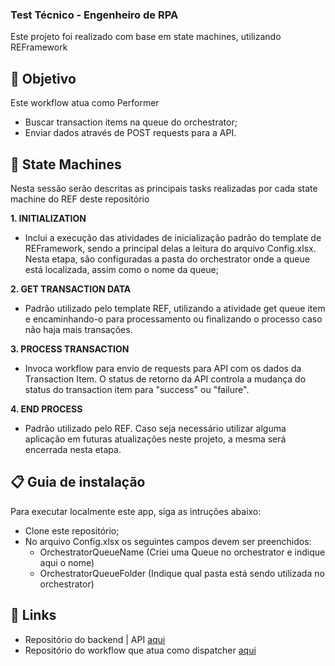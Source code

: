 ### Test Técnico - Engenheiro de RPA ###
Este projeto foi realizado com base em state machines, utilizando REFramework

## 🎯 Objetivo
Este workflow atua como Performer
- Buscar transaction items na queue do orchestrator;
- Enviar dados através de POST requests para a API.

## 📑 State Machines
Nesta sessão serão descritas as principais tasks realizadas por cada state machine do REF deste repositório

**1. INITIALIZATION**
 - Inclui a execução das atividades de inicialização padrão do template de REFramework, sendo a principal delas a leitura do arquivo Config.xlsx. Nesta etapa, são configuradas a pasta do orchestrator onde a queue está localizada, assim como o nome da queue;

**2. GET TRANSACTION DATA**
 - Padrão utilizado pelo template REF, utilizando a atividade get queue item e encaminhando-o para processamento ou finalizando o processo caso não haja mais transações.

**3. PROCESS TRANSACTION**
- Invoca workflow para envio de requests para API com os dados da Transaction Item. O status de retorno da API controla a mudança do status do transaction item para "success" ou "failure".

**4. END PROCESS**
 - Padrão utilizado pelo REF. Caso seja necessário utilizar alguma aplicação em futuras atualizações neste projeto, a mesma será encerrada nesta etapa.


## 📋 Guia de instalação
Para executar localmente este app, siga as intruções abaixo:

- Clone este repositório;
- No arquivo Config.xlsx os seguintes campos devem ser preenchidos: 
    - OrchestratorQueueName (Criei uma Queue no orchestrator e indique aqui o nome)
    - OrchestratorQueueFolder (Indique qual pasta está sendo utilizada no orchestrator)

## 🔗 Links

- Repositório do backend | API [aqui](https://github.com/osmfaria/roit-api)
- Repositório do workflow que atua como dispatcher [aqui](https://github.com/osmfaria/RoitRPA)

